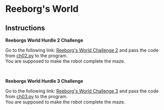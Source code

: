 # Reeborg's World

## Instructions

**Reeborgs World Hurdle 2 Challenge**

Go to the following link: [Reeborg's World Challenge 2](https://reeborg.ca/reeborg.html?lang=en&mode=python&menu=worlds%2Fmenus%2Freeborg_intro_en.json&name=Hurdle%203&url=worlds%2Ftutorial_en%2Fhurdle3.json) and pass the code from [ch02.py](ch02.py) to the program.  
You are supposed to make the robot complete the maze.

</br>

**Reeborgs World Hurdle 3 Challenge**

Go to the following link: [Reeborg's World Challenge 3](https://reeborg.ca/reeborg.html?lang=en&mode=python&menu=worlds%2Fmenus%2Freeborg_intro_en.json&name=Hurdle%204&url=worlds%2Ftutorial_en%2Fhurdle4.json) and pass the code from [ch03.py](ch03.py) to the program.  
You are supposed to make the robot complete the maze.
